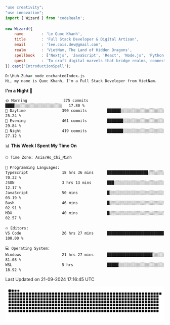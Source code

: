 <!--x axis divider-->

```js 
"use creativity";
"use innovation";
import { Wizard } from 'codeRealm';

new Wizard({
    name        : 'Le Quoc Khanh',
    title       : 'Full Stack Developer & Digital Artisan',
    email       : 'lee.cois.dev@gmail.com',
    realm       : 'VietNam, The Land of Hidden Dragons',
    spellbook   : ['Nextjs', 'JavaScript', 'React', 'Node.js', 'Python', 'Django', 'Cloud Services'],
    quest       : `To craft digital marvels that bridge realms, connect cultures, and bring imagination to life.`,
}).cast('IntroductionSpell');
```

```cmd
D:\Huh-Zuha> node enchantedIndex.js
Hi, my name is Quoc Khanh, I'm a Full Stack Developer from VietNam.
```
<!--START_SECTION:waka-->
**I'm a Night 🦉** 

```text
🌞 Morning                275 commits         ████░░░░░░░░░░░░░░░░░░░░░   17.80 % 
🌆 Daytime                390 commits         ██████░░░░░░░░░░░░░░░░░░░   25.24 % 
🌃 Evening                461 commits         ███████░░░░░░░░░░░░░░░░░░   29.84 % 
🌙 Night                  419 commits         ███████░░░░░░░░░░░░░░░░░░   27.12 % 
```


📊 **This Week I Spent My Time On** 

```text
🕑︎ Time Zone: Asia/Ho_Chi_Minh

💬 Programming Languages: 
TypeScript               18 hrs 36 mins      ██████████████████░░░░░░░   70.32 % 
JSON                     3 hrs 13 mins       ███░░░░░░░░░░░░░░░░░░░░░░   12.17 % 
JavaScript               50 mins             █░░░░░░░░░░░░░░░░░░░░░░░░   03.19 % 
Bash                     46 mins             █░░░░░░░░░░░░░░░░░░░░░░░░   02.91 % 
MDX                      40 mins             █░░░░░░░░░░░░░░░░░░░░░░░░   02.57 % 

🔥 Editors: 
VS Code                  26 hrs 27 mins      █████████████████████████   100.00 % 

💻 Operating System: 
Windows                  21 hrs 27 mins      ████████████████████░░░░░   81.08 % 
WSL                      5 hrs               █████░░░░░░░░░░░░░░░░░░░░   18.92 % 
```


 Last Updated on 21-09-2024 17:16:45 UTC
<!--END_SECTION:waka-->
<picture>
  <source media="(prefers-color-scheme: dark)" srcset="https://raw.githubusercontent.com/leecois/leecois/output/github-contribution-grid-snake-dark.svg">
  <source media="(prefers-color-scheme: light)" srcset="https://raw.githubusercontent.com/leecois/leecois/output/github-contribution-grid-snake.svg">
  <img alt="github contribution grid snake animation" src="https://raw.githubusercontent.com/leecois/leecois/output/github-contribution-grid-snake.svg">
</picture>
